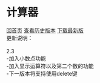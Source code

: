 计算器
===
[回首页](https://schlibra.github.io/Stars-Studios)
[查看历史版本](https://schlibra.github.io/Stars-Studios/jsq/version)
[下载最新版](https://schlibra.github.io/Stars-Studios/jsq/version/jsq2.3.apk)
<br> 更新说明：<br>
<br>2.3 
<br>-加入小数点功能
<br>-加入显示运算符以及第二个数的功能
<br>-下一版本将支持使用delete键
